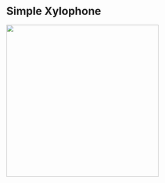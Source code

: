 # Simple Xylophone

<img src="https://github.com/londonappbrewery/Images/blob/master/Xylophone.png" width="400">
